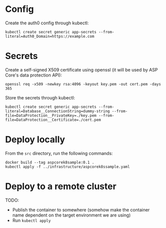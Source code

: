 # Config

Create the auth0 config through kubectl:

```
kubectl create secret generic app-secrets --from-literal=Auth0_Domain=https://example.com
```

# Secrets

Create a self-signed X509 certificate using openssl (it will be used by ASP Core's data protection API):

```
openssl req -x509 -newkey rsa:4096 -keyout key.pem -out cert.pem -days 365
```

Store the secrets through kubectl:

```
kubectl create secret generic app-secrets --from-literal=Database__ConnectionString=dummy-string --from-file=DataProtection__PrivateKey=./key.pem --from-file=DataProtection__Certificate=./cert.pem
```

# Deploy locally

From the `src` directory, run the following commands:

```
docker build --tag aspcorek8sample:0.1 .
kubectl apply -f ../infrastructure/aspcorek8ssample.yaml
```

# Deploy to a remote cluster

TODO:

* Publish the container to somewhere (somehow make the container name dependent on the target environment we are using)
* Run `kubectl apply`